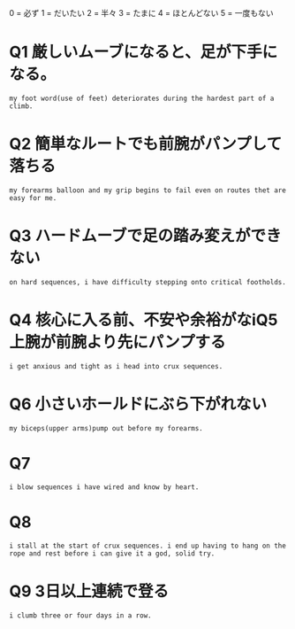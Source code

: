 0 = 必ず
1 = だいたい
2 = 半々
3 = たまに
4 = ほとんどない
5 = 一度もない

# Q1 厳しいムーブになると、足が下手になる。
    my foot word(use of feet) deteriorates during the hardest part of a climb.
# Q2 簡単なルートでも前腕がパンプして落ちる
    my forearms balloon and my grip begins to fail even on routes thet are easy for me.
# Q3 ハードムーブで足の踏み変えができない
    on hard sequences, i have difficulty stepping onto critical footholds.
# Q4 核心に入る前、不安や余裕がなiQ5 上腕が前腕より先にパンプする
    i get anxious and tight as i head into crux sequences.
# Q6 小さいホールドにぶら下がれない
    my biceps(upper arms)pump out before my forearms.
# Q7 
    i blow sequences i have wired and know by heart.
# Q8 
    i stall at the start of crux sequences. i end up having to hang on the rope and rest before i can give it a god, solid try.
# Q9 3日以上連続で登る
    i clumb three or four days in a row.
    
        
